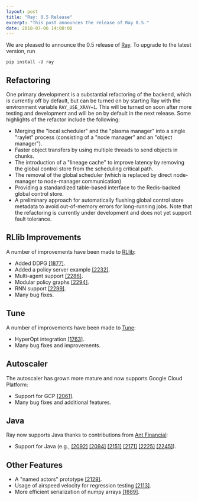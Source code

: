 ```yaml
---
layout: post
title: "Ray: 0.5 Release"
excerpt: "This post announces the release of Ray 0.5."
date: 2018-07-06 14:00:00
---
```


We are pleased to announce the 0.5 release of [Ray][1]. To upgrade to the latest
version, run

```
pip install -U ray
```

## Refactoring

One primary development is a substantial refactoring of the backend, which is
currently off by default, but can be turned on by starting Ray with the
environment variable `RAY_USE_XRAY=1`. This will be turned on soon after more
testing and development and will be on by default in the next release. Some
highlights of the refactor include the following:
- Merging the "local scheduler" and the "plasma manager" into a single "raylet"
  process (consisting of a "node manager" and an "object manager").
- Faster object transfers by using multiple threads to send objects in chunks.
- The introduction of a "lineage cache" to improve latency by removing the
  global control store from the scheduling critical path.
- The removal of the global scheduler (which is replaced by direct node-manager
  to node-manager communication)
- Providing a standardized table-based interface to the Redis-backed global
  control store.
- A preliminary approach for automatically flushing global control store
  metadata to avoid out-of-memory errors for long-running jobs.
Note that the refactoring is currently under development and does not yet
support fault tolerance.

## RLlib Improvements

A number of improvements have been made to [RLlib][2]:
- Added DDPG [[1877]](https://github.com/ray-project/ray/commit/c9a7744e5269a035eafceba35c7df3f52607b825).
- Added a policy server example [[2232]](https://github.com/ray-project/ray/commit/e5724a9cfefd5c11467ff7975397ddfb5d2fe0e7).
- Multi-agent support [[2286]](https://github.com/ray-project/ray/commit/a9a26b756098dcbd108966c52e3e7e9c9bfaf7ee).
- Modular policy graphs [[2294]](https://github.com/ray-project/ray/commit/1251abf0d1878340e3628343e2ba4a09c95e3a91).
- RNN support [[2299]](https://github.com/ray-project/ray/commit/b197c0c4044f66628c6672fe78581768a54d0e59).
- Many bug fixes.

## Tune

A number of improvements have been made to [Tune][3]:
- HyperOpt integration [[1763]](https://github.com/ray-project/ray/commit/888e70f1bee44e6988054631382143cb5939b377).
- Many bug fixes and improvements.

## Autoscaler

The autoscaler has grown more mature and now supports Google Cloud Platform:
- Support for GCP [[2061]](https://github.com/ray-project/ray/commit/74dc14d1fc4da4773d317f8570402cbe69d84f51).
- Many bug fixes and additional features.

## Java

Ray now supports Java thanks to contributions from [Ant Financial][4]:
- Support for Java (e.g., [[2092]](https://github.com/ray-project/ray/commit/5918776dd49b4bba0e75e71a99a74e17c873a0c3) [[2094]](https://github.com/ray-project/ray/commit/a8d3c057c14510dc82411972bedf8367072603d2) [[2151]](https://github.com/ray-project/ray/commit/ac1e5a7d155aa38d10a0c4b036edf45467c8d876) [[2171]](https://github.com/ray-project/ray/commit/4dd46985645ad89609991a55fbcf7d79b38b7012) [[2225]](https://github.com/ray-project/ray/commit/3b5e700fd7337970537aa9746cccb6bbbfdaf216) [[2245]](https://github.com/ray-project/ray/commit/fa0ade2bc59a50ab84e4a611611c334a0d808910)).

## Other Features

- A "named actors" prototype [[2129]](https://github.com/ray-project/ray/commit/3509a33cf37132a4bca5c7e3bdabb091ea1b8ece).
- Usage of airspeed velocity for regression testing [[2113]](https://github.com/ray-project/ray/commit/01f69689ed9f87c460ba0e9afc0b670f148f1f95).
- More efficient serialization of numpy arrays [[1889]](https://github.com/ray-project/ray/commit/24c944e4991b171515287bd4bb9e25478d9f8fb2).


[1]: https://github.com/ray-project/ray
[2]: http://ray.readthedocs.io/en/latest/rllib.html
[3]: http://ray.readthedocs.io/en/latest/tune.html
[4]: https://www.antfin.com/
